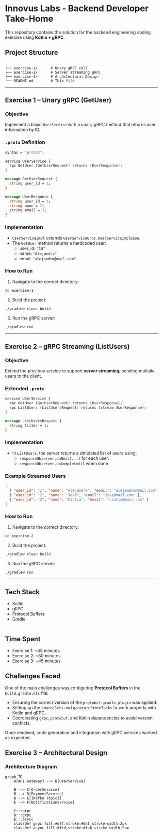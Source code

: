 # Innovus Labs - Backend Developer Take-Home

This repository contains the solution for the backend engineering coding exercise using **Kotlin + gRPC**.

## Project Structure

```
.
├── exercise-1/      # Unary gRPC call
├── exercise-2/      # Server streaming gRPC
├── exercise-3/      # Architectural Design
└── README.md        # This file
```

---

## Exercise 1 – Unary gRPC (GetUser)

### Objective
Implement a basic `UserService` with a unary gRPC method that returns user information by ID.

### `.proto` Definition
```proto
syntax = "proto3";

service UserService {
  rpc GetUser (GetUserRequest) returns (UserResponse);
}

message GetUserRequest {
  string user_id = 1;
}

message UserResponse {
  string user_id = 1;
  string name = 2;
  string email = 3;
}
```

### Implementation
- `UserServiceImpl` extends `UserServiceGrpc.UserServiceImplBase`.
- The `GetUser` method returns a hardcoded user:
    - user_id: `"10"`
    - name: `"Alejandro"`
    - email: `"alejandro@mail.com"`

### How to Run
1. Navigate to the correct directory:
```bash
cd exercise-1
```
2. Build the project:
```bash
./gradlew clean build
```
3. Run the gRPC server:
```bash
./gradlew run
```

---

## Exercise 2 – gRPC Streaming (ListUsers)

### Objective
Extend the previous service to support **server streaming**, sending multiple users to the client.

### Extended `.proto`
```proto
service UserService {
  rpc GetUser (GetUserRequest) returns (UserResponse);
  rpc ListUsers (ListUsersRequest) returns (stream UserResponse);
}

message ListUsersRequest {
  string filter = 1;
}
```

### Implementation
- In `ListUsers`, the server returns a simulated list of users using:
    - `responseObserver.onNext(...)` for each user.
    - `responseObserver.onCompleted()` when done.

### Example Streamed Users
```json
[
  { "user_id": "1", "name": "Alejandro", "email": "alejandro@mail.com" },
  { "user_id": "2", "name": "Jose", "email": "jose@mail.com" },
  { "user_id": "3", "name": "Cintia", "email": "cintia@mail.com" }
]
```

### How to Run
1. Navigate to the correct directory:
```bash
cd exercise-2
```
2. Build the project:
```bash
./gradlew clean build
```
3. Run the gRPC server:
```bash
./gradlew run
```

---

## Tech Stack

- Kotlin
- gRPC
- Protocol Buffers
- Gradle

---

## Time Spent

- Exercise 1: ~45 minutes
- Exercise 2: ~30 minutes
- Exercise 3: ~45 minutes

## Challenges Faced

One of the main challenges was configuring **Protocol Buffers** in the `build.gradle.kts` file:

- Ensuring the correct version of the `protobuf-gradle-plugin` was applied.
- Setting up the `sourceSets` and `generateProtoTasks` to work properly with Kotlin and gRPC.
- Coordinating `grpc`, `protobuf`, and Kotlin dependencies to avoid version conflicts.

Once resolved, code generation and integration with gRPC services worked as expected.

## Exercise 3 – Architectural Design

### Architecture Diagram

```mermaid
graph TD
    A[API Gateway] --> B[UserService]

    B --> C[OrderService]
    B --> D[PaymentService]
    B --> E[[Kafka Topic]]
    E --> F[NotificationService]

    C:::grpc
    D:::grpc
    E:::async
    classDef grpc fill:#dff,stroke:#0af,stroke-width:2px
    classDef async fill:#ffd,stroke:#fa0,stroke-width:2px
```
